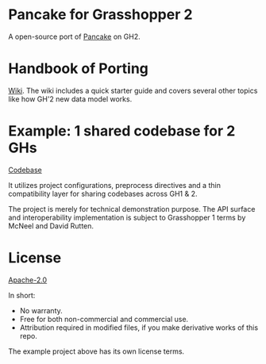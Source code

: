 # Pancake for Grasshopper 2

A open-source port of [Pancake](https://www.food4rhino.com/en/app/pancake) on GH2.

# Handbook of Porting

[Wiki](https://github.com/karakasa/PancakeNext/wiki). The wiki includes a quick starter guide and covers several other topics like how GH'2 new data model works.

# Example: 1 shared codebase for 2 GHs

[Codebase](/example/OneCodeTwoVersions)

It utilizes project configurations, preprocess directives and a thin compatibility layer for sharing codebases across GH1 & 2.

The project is merely for technical demonstration purpose. The API surface and interoperability implementation is subject to Grasshopper 1 terms by McNeel and David Rutten.

# License

[Apache-2.0](LICENSE.txt)

In short:
* No warranty.
* Free for both non-commercial and commercial use.
* Attribution required in modified files, if you make derivative works of this repo.

The example project above has its own license terms.

